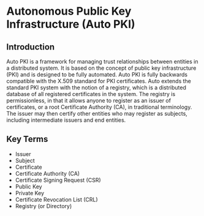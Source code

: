 
# Autonomous Public Key Infrastructure (Auto PKI)

## Introduction

Auto PKI is a framework for managing trust relationships between entities in a distributed system. It is based on the concept of public key infrastructure (PKI) and is designed to be fully automated. Auto PKI is fully backwards compatible with the X.509 standard for PKI certificates. Auto extends the standard PKI system with the notion of a registry, which is a distributed database of all registered certificates in the system. The registry is permissionless, in that it allows anyone to register as an issuer of certificates, or a root Certificate Authority (CA), in traditional terminology. The issuer may then certify other entities who may register as subjects, including intermediate issuers and end entities. 

## Key Terms

* Issuer
* Subject
* Certificate
* Certificate Authority (CA)
* Certificate Signing Request (CSR)
* Public Key
* Private Key
* Certificate Revocation List (CRL)
* Registry (or Directory)